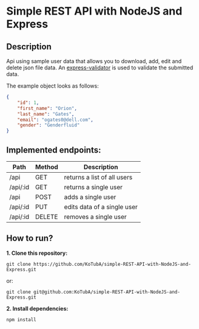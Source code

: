 # Simple REST API with NodeJS and Express

## Description

Api using sample user data that allows you to download, add, edit and delete json file data. An [express-validator](https://github.com/express-validator/express-validator) is used to validate the submitted data.

The example object looks as follows:

```json
{
    "id": 1,
    "first_name": "Orion",
    "last_name": "Gates",
    "email": "ogates0@dell.com",
    "gender": "Genderfluid"
}
```

## Implemented endpoints:

| Path     | Method | Description                 |
| -------- | ------ | --------------------------- |
| /api     | GET    | returns a list of all users |
| /api/:id | GET    | returns a single user       |
| /api     | POST   | adds a single user          |
| /api/:id | PUT    | edits data of a single user |
| /api/:id | DELETE | removes a single user       |

## How to run?

**1. Clone this repository:**

```
git clone https://github.com/KoTubA/simple-REST-API-with-NodeJS-and-Express.git
```

or:

```
git clone git@github.com:KoTubA/simple-REST-API-with-NodeJS-and-Express.git
```

**2. Install dependencies:**

```
npm install
```
